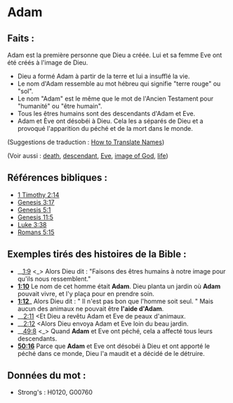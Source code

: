 # Adam

## Faits :

Adam est la première personne que Dieu a créée. Lui et sa femme Eve ont été créés à l'image de Dieu.

* Dieu a formé Adam à partir de la terre et lui a insufflé la vie.
* Le nom d'Adam ressemble au mot hébreu qui signifie "terre rouge" ou "sol".
* Le nom "Adam" est le même que le mot de l'Ancien Testament pour "humanité" ou "être humain".
* Tous les êtres humains sont des descendants d'Adam et Eve.
* Adam et Ève ont désobéi à Dieu. Cela les a séparés de Dieu et a provoqué l'apparition du péché et de la mort dans le monde.

(Suggestions de traduction : [How to Translate Names](rc://en/ta/man/translate/translate-names))

(Voir aussi : [death](../other/death.md), [descendant](../other/descendant.md), [Eve](../names/eve.md), [image of God](../kt/imageofgod.md), [life](../kt/life.md))

## Références bibliques :

* [1 Timothy 2:14](rc://en/tn/help/1ti/02/14)
* [Genesis 3:17](rc://en/tn/help/gen/03/17)
* [Genesis 5:1](rc://en/tn/help/gen/05/01)
* [Genesis 11:5](rc://en/tn/help/gen/11/05)
* [Luke 3:38](rc://en/tn/help/luk/03/38)
* [Romans 5:15](rc://en/tn/help/rom/05/15)

## Exemples tirés des histoires de la Bible :

* __[1:9](rc://en/tn/help/obs/01/09) <_> Alors Dieu dit : "Faisons des êtres humains à notre image pour qu'ils nous ressemblent."
* __[1:10](rc://en/tn/help/obs/01/10)__ Le nom de cet homme était __Adam__. Dieu planta un jardin où __Adam__ pouvait vivre, et l'y plaça pour en prendre soin.
* __[1:12](rc://en/tn/help/obs/01/12)___ Alors Dieu dit : " Il n'est pas bon que l'homme soit seul. " Mais aucun des animaux ne pouvait être __l'aide d'Adam__.
* __[2:11](rc://en/tn/help/obs/02/11) <Et Dieu a revêtu Adam et Eve de peaux d'animaux.
* __[2:12](rc://en/tn/help/obs/02/12) <Alors Dieu envoya Adam et Eve loin du beau jardin.
* __[49:8](rc://en/tn/help/obs/49/08) <_> Quand __Adam__ et Eve ont péché, cela a affecté tous leurs descendants.
* __[50:16](rc://en/tn/help/obs/50/16)__ Parce que __Adam__ et Eve ont désobéi à Dieu et ont apporté le péché dans ce monde, Dieu l'a maudit et a décidé de le détruire.

## Données du mot :

* Strong's : H0120, G00760
